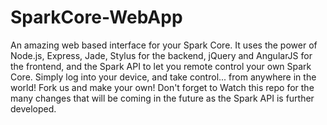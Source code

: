 SparkCore-WebApp
================

An amazing web based interface for your Spark Core.  It uses the power of Node.js, Express, Jade, Stylus for the backend, jQuery and AngularJS for the frontend, and the Spark API to let you remote control your own Spark Core.  Simply log into your device, and take control... from anywhere in the world! Fork us and make your own!    Don't forget to Watch this repo for the many changes that will be coming in the future as the Spark API is further developed.
